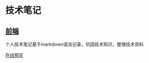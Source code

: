 # 技术笔记
[前端](https://wangdoc.com/)
---

个人技术笔记基于markdown语法记录，巩固技术知识，整理技术资料

[在线预览](https://notes.orangex4.cool/?git=github&github=zhengpan/technology-notes)
